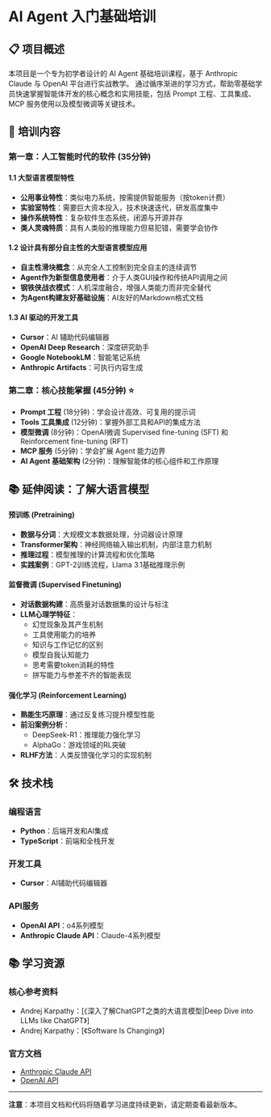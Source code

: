 # AI Agent 入门基础培训

## 📋 项目概述

本项目是一个专为初学者设计的 AI Agent 基础培训课程，基于 Anthropic Claude 与 OpenAI 平台进行实战教学。
通过循序渐进的学习方式，帮助零基础学员快速掌握智能体开发的核心概念和实用技能，包括 Prompt 工程、工具集成、MCP 服务使用以及模型微调等关键技术。

## 📖 培训内容

### 第一章：人工智能时代的软件 (35分钟)

#### 1.1 大型语言模型特性
- **公用事业特性**：类似电力系统，按需提供智能服务（按token计费）
- **实验室特性**：需要巨大资本投入，技术快速迭代，研发高度集中
- **操作系统特性**：复杂软件生态系统，闭源与开源并存
- **类人灵魂特质**：具有人类般的推理能力但易犯错，需要学会协作

#### 1.2 设计具有部分自主性的大型语言模型应用
- **自主性滑块概念**：从完全人工控制到完全自主的连续调节
- **Agent作为新型信息使用者**：介于人类GUI操作和传统API调用之间
- **钢铁侠战衣模式**：人机深度融合，增强人类能力而非完全替代
- **为Agent构建友好基础设施**：AI友好的Markdown格式文档

#### 1.3 AI 驱动的开发工具
- **Cursor**：AI 辅助代码编辑器
- **OpenAI Deep Research**：深度研究助手
- **Google NotebookLM**：智能笔记系统
- **Anthropic Artifacts**：可执行内容生成


### 第二章：核心技能掌握 (45分钟) ⭐

- **Prompt 工程** (18分钟)：学会设计高效、可复用的提示词
- **Tools 工具集成** (12分钟)：掌握外部工具和API的集成方法
- **模型微调** (8分钟)：OpenAI微调 Supervised fine-tuning (SFT) 和  Reinforcement fine-tuning (RFT)
- **MCP 服务** (5分钟)：学会扩展 Agent 能力边界
- **AI Agent 基础架构** (2分钟)：理解智能体的核心组件和工作原理

## 📚 延伸阅读：了解大语言模型

#### 预训练 (Pretraining)
- **数据与分词**：大规模文本数据处理，分词器设计原理
- **Transformer架构**：神经网络输入输出机制，内部注意力机制
- **推理过程**：模型推理的计算流程和优化策略
- **实践案例**：GPT-2训练流程，Llama 3.1基础推理示例

#### 监督微调 (Supervised Finetuning)
- **对话数据构建**：高质量对话数据集的设计与标注
- **LLM心理学特征**：
  - 幻觉现象及其产生机制
  - 工具使用能力的培养
  - 知识与工作记忆的区别
  - 模型自我认知能力
  - 思考需要token消耗的特性
  - 拼写能力与参差不齐的智能表现

#### 强化学习 (Reinforcement Learning)
- **熟能生巧原理**：通过反复练习提升模型性能
- **前沿案例分析**：
  - DeepSeek-R1：推理能力强化学习
  - AlphaGo：游戏领域的RL突破
- **RLHF方法**：人类反馈强化学习的实现机制

## 🛠️ 技术栈

### 编程语言
- **Python**：后端开发和AI集成
- **TypeScript**：前端和全栈开发

### 开发工具
- **Cursor**：AI辅助代码编辑器

### API服务
- **OpenAI API**：o4系列模型
- **Anthropic Claude API**：Claude-4系列模型

## 📚 学习资源

### 核心参考资料
- Andrej Karpathy：[《深入了解ChatGPT之类的大语言模型|Deep Dive into LLMs like ChatGPT》]
- Andrej Karpathy：[《Software Is Changing》]

### 官方文档
- [Anthropic Claude API](https://docs.anthropic.com/en/api/overview)
- [OpenAI API](https://platform.openai.com/docs/overview)

---

**注意**：本项目文档和代码将随着学习进度持续更新，请定期查看最新版本。